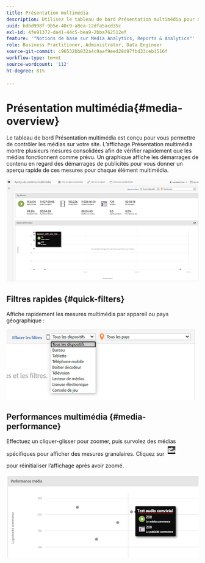 ```yaml
---
title: Présentation multimédia
description: Utilisez le tableau de bord Présentation multimédia pour afficher des mesures agrégées. Découvrez comment surveiller rapidement les performances multimédia.
uuid: bdbd998f-9b5e-40c9-a8ea-12dfa5acd35c
exl-id: 4fe91372-da41-44c5-bea9-2bba762512ef
feature: '"Notions de base sur Media Analytics, Reports & Analytics"'
role: Business Practitioner, Administrator, Data Engineer
source-git-commit: c96532bb032a4c9aaf9eed28d97fbd33ceb1516f
workflow-type: tm+mt
source-wordcount: '112'
ht-degree: 81%

---
```


# Présentation multimédia{#media-overview}

Le tableau de bord Présentation multimédia est conçu pour vous permettre de contrôler les médias sur votre site. L’affichage Présentation multimédia montre plusieurs mesures consolidées afin de vérifier rapidement que les médias fonctionnent comme prévu. Un graphique affiche les démarrages de contenu en regard des démarrages de publicités pour vous donner un aperçu rapide de ces mesures pour chaque élément multimédia.

![](assets/media_overview.png)

<!--
![](assets/media_overview.png){width="672px"} 
-->

## Filtres rapides {#quick-filters}

Affiche rapidement les mesures multimédia par appareil ou pays géographique :

![](assets/video-overview-report-filters.png)

<!--
![](assets/video-overview-report-filters.png){width="400px"}
-->

## Performances multimédia {#media-performance}

Effectuez un cliquer-glisser pour zoomer, puis survolez des médias spécifiques pour afficher des mesures granulaires. Cliquez sur  ![](assets/video-overview-report-revert.png)

pour réinitialiser l’affichage après avoir zoomé.

![](assets/media_overview_zoom.png)

<!--
![](assets/media_overview_zoom.png){width="400px"}
-->
